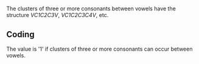 # [](ParameterTable?__template__=property.md&property=Name#cldf:UT144)

The clusters of three or more consonants between vowels have the structure _VC1C2C3V_, _VC1C2C3C4V_, etc.

[](ExampleTable?example_id=1&with_internal_ref_link#cldf:UT143-1)

## Coding

The value is '1' if clusters of three or more consonants can occur between vowels.
